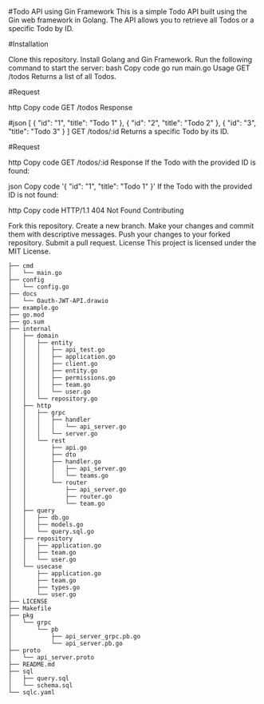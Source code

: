 #Todo API using Gin Framework
This is a simple Todo API built using the Gin web framework in Golang. The API allows you to retrieve all Todos or a specific Todo by ID.

#Installation

Clone this repository.
Install Golang and Gin Framework.
Run the following command to start the server:
bash
Copy code
go run main.go
Usage
GET /todos
Returns a list of all Todos.

#Request

http
Copy code
GET /todos
Response

#json
[
  {
    "id": "1",
    "title": "Todo 1"
  },
  {
    "id": "2",
    "title": "Todo 2"
  },
  {
    "id": "3",
    "title": "Todo 3"
  }
]
GET /todos/:id
Returns a specific Todo by its ID.

#Request

http
Copy code
GET /todos/:id
Response
If the Todo with the provided ID is found:

json
Copy code
'{
  "id": "1",
  "title": "Todo 1"
}'
If the Todo with the provided ID is not found:

http
Copy code
HTTP/1.1 404 Not Found
Contributing

Fork this repository.
Create a new branch.
Make your changes and commit them with descriptive messages.
Push your changes to your forked repository.
Submit a pull request.
License
This project is licensed under the MIT License.
```
├── cmd
│   └── main.go
├── config
│   └── config.go
├── docs
│   └── Oauth-JWT-API.drawio
├── example.go
├── go.mod
├── go.sum
├── internal
│   ├── domain
│   │   ├── entity
│   │   │   ├── api_test.go
│   │   │   ├── application.go
│   │   │   ├── client.go
│   │   │   ├── entity.go
│   │   │   ├── permissions.go
│   │   │   ├── team.go
│   │   │   └── user.go
│   │   └── repository.go
│   ├── http
│   │   ├── grpc
│   │   │   ├── handler
│   │   │   │   └── api_server.go
│   │   │   └── server.go
│   │   └── rest
│   │       ├── api.go
│   │       ├── dto
│   │       ├── handler.go
│   │       │   ├── api_server.go
│   │       │   └── teams.go
│   │       └── router
│   │           ├── api_server.go
│   │           ├── router.go
│   │           └── team.go
│   ├── query
│   │   ├── db.go
│   │   ├── models.go
│   │   └── query.sql.go
│   ├── repository
│   │   ├── application.go
│   │   ├── team.go
│   │   └── user.go
│   └── usecase
│       ├── application.go
│       ├── team.go
│       ├── types.go
│       └── user.go
├── LICENSE
├── Makefile
├── pkg
│   └── grpc
│       └── pb
│           ├── api_server_grpc.pb.go
│           └── api_server.pb.go
├── proto
│   └── api_server.proto
├── README.md
├── sql
│   ├── query.sql
│   └── schema.sql
└── sqlc.yaml
```
